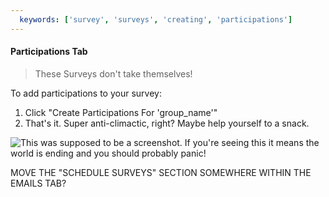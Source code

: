 ```yaml
---
  keywords: ['survey', 'surveys', 'creating', 'participations']
---
```

#### Participations Tab
>These Surveys don't take themselves! 

To add participations to your survey:

1. Click "Create Participations For 'group_name'"
2. That's it. Super anti-climactic, right? Maybe help yourself to a snack.

![This was supposed to be a screenshot. If you're seeing this it means the world is ending and you should probably panic!](http://www.findinglaurie.com/wp-content/uploads/2016/05/Placeholder-400x200.png "This will be a gif of how to add participations")

MOVE THE "SCHEDULE SURVEYS" SECTION SOMEWHERE WITHIN THE EMAILS TAB?
